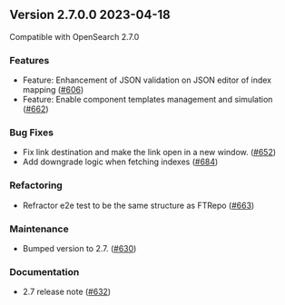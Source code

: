 ## Version 2.7.0.0 2023-04-18

Compatible with OpenSearch 2.7.0

### Features
* Feature: Enhancement of JSON validation on JSON editor of index mapping  ([#606](https://github.com/opensearch-project/index-management-dashboards-plugin/pull/606))
* Feature: Enable component templates management and simulation  ([#662](https://github.com/opensearch-project/index-management-dashboards-plugin/pull/662))

### Bug Fixes
* Fix link destination and make the link open in a new window. ([#652](https://github.com/opensearch-project/index-management-dashboards-plugin/pull/652))
* Add downgrade logic when fetching indexes ([#684](https://github.com/opensearch-project/index-management-dashboards-plugin/pull/684))

### Refactoring
* Refractor e2e test to be the same structure as FTRepo ([#663](https://github.com/opensearch-project/index-management-dashboards-plugin/pull/663))

### Maintenance
* Bumped version to 2.7. ([#630](https://github.com/opensearch-project/index-management-dashboards-plugin/pull/630))

### Documentation
* 2.7 release note ([#632](https://github.com/opensearch-project/index-management-dashboards-plugin/pull/632))
